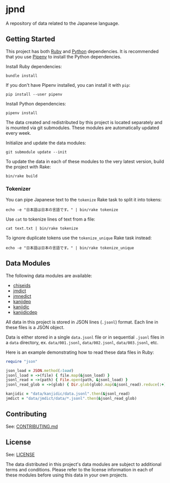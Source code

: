 # jpnd

A repository of data related to the Japanese language.

## Getting Started

This project has both [Ruby] and [Python] dependencies. It is recommended that
you use [Pipenv] to install the Python dependencies.

[Ruby]: https://www.ruby-lang.org
[Python]: https://www.python.org
[Pipenv]: https://pipenv.pypa.io

Install Ruby dependencies:
```
bundle install
```

If you don't have Pipenv installed, you can install it with `pip`:
```
pip install --user pipenv
```

Install Python dependencies:
```
pipenv install
```

The data created and redistributed by this project is located separately and is
mounted via git submodules. These modules are automatically updated every week.

Initialize and update the data modules:
```
git submodule update --init
```

To update the data in each of these modules to the very latest version, build
the project with Rake:
```
bin/rake build
```

### Tokenizer

You can pipe Japanese text to the `tokenize` Rake task to split it into tokens:
```
echo -e "日本語は日本の言語です。" | bin/rake tokenize
```

Use `cat` to tokenize lines of text from a file:
```
cat text.txt | bin/rake tokenize
```

To ignore duplicate tokens use the `tokenize_unique` Rake task instead:
```
echo -e "日本語は日本の言語です。" | bin/rake tokenize_unique
```

## Data Modules

The following data modules are available:
- [chiseids](https://gitlab.com/jpnd/data-chiseids)
- [jmdict](https://gitlab.com/jpnd/data-jmdict)
- [jmnedict](https://gitlab.com/jpnd/data-jmnedict)
- [kanjidep](https://gitlab.com/jpnd/data-kanjidep)
- [kanjidic](https://gitlab.com/jpnd/data-kanjidic)
- [kanjidicdep](https://gitlab.com/jpnd/data-kanjidicdep)

All data in this project is stored in JSON lines (`.jsonl`) format. Each line in
these files is a JSON object.

Data is either stored in a single `data.jsonl` file or in sequential `.jsonl`
files in a `data` directory, ex. `data/001.jsonl`, `data/002.jsonl`,
`data/003.jsonl`, etc.

Here is an example demonstrating how to read these data files in Ruby:
```rb
require "json"

json_load = JSON.method(:load)
jsonl_load = ->(file) { file.map(&json_load) }
jsonl_read = ->(path) { File.open(path, &jsonl_load) }
jsonl_read_glob = ->(glob) { Dir.glob(glob).map(&jsonl_read).reduce(:+) }

kanjidic = "data/kanjidic/data.jsonl".then(&jsonl_read)
jmdict = "data/jmdict/data/*.jsonl".then(&jsonl_read_glob)
```

## Contributing

See: [CONTRIBUTING.md](CONTRIBUTING.md)

## License

See: [LICENSE](LICENSE)

The data distributed in this project's data modules are subject to additional
terms and conditions. Please refer to the license information in each of these
modules before using this data in your own projects.

